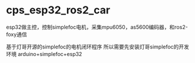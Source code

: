 # cps_esp32_ros2_car
esp32做主控，控制simplefoc电机，采集mpu6050，as5600编码器，和ros2-foxy通信

基于灯哥开源的simplefoc的电机闭环程序
所以需要先安装灯哥simplefoc的开发环境
arduino+simplefoc+esp32
